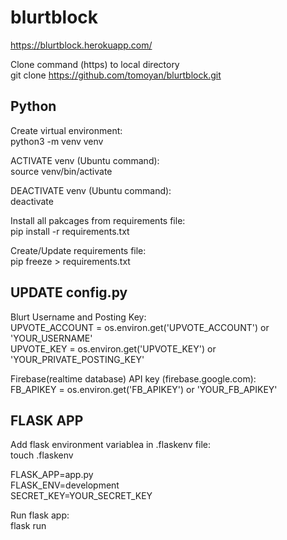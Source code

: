 # blurtblock  
https://blurtblock.herokuapp.com/  

Clone command (https) to local directory  
git clone https://github.com/tomoyan/blurtblock.git  

## Python  
Create virtual environment:  
python3 -m venv venv  

ACTIVATE venv (Ubuntu command):  
source venv/bin/activate  

DEACTIVATE venv (Ubuntu command):  
deactivate  

Install all pakcages from requirements file:  
pip install -r requirements.txt  

Create/Update requirements file:  
pip freeze > requirements.txt  

## UPDATE config.py  
Blurt Username and Posting Key:  
UPVOTE_ACCOUNT = os.environ.get('UPVOTE_ACCOUNT') or 'YOUR_USERNAME'  
UPVOTE_KEY = os.environ.get('UPVOTE_KEY') or 'YOUR_PRIVATE_POSTING_KEY'  

Firebase(realtime database) API key (firebase.google.com):  
FB_APIKEY = os.environ.get('FB_APIKEY') or 'YOUR_FB_APIKEY'  

## FLASK APP  
Add flask environment variablea in .flaskenv file:  
touch .flaskenv  

FLASK_APP=app.py  
FLASK_ENV=development  
SECRET_KEY=YOUR_SECRET_KEY  

Run flask app:  
flask run  
